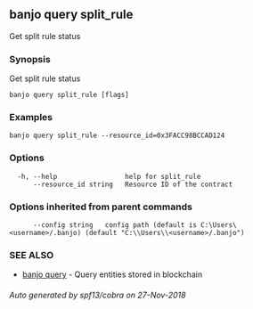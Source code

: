 ## banjo query split_rule

Get split rule status

### Synopsis

Get split rule status

```
banjo query split_rule [flags]
```

### Examples

```
banjo query split_rule --resource_id=0x3FACC98BCCAD124
```

### Options

```
  -h, --help                 help for split_rule
      --resource_id string   Resource ID of the contract
```

### Options inherited from parent commands

```
      --config string   config path (default is C:\Users\<username>/.banjo) (default "C:\\Users\\<username>/.banjo")
```

### SEE ALSO

* [banjo query](banjo_query.md)	 - Query entities stored in blockchain

###### Auto generated by spf13/cobra on 27-Nov-2018
